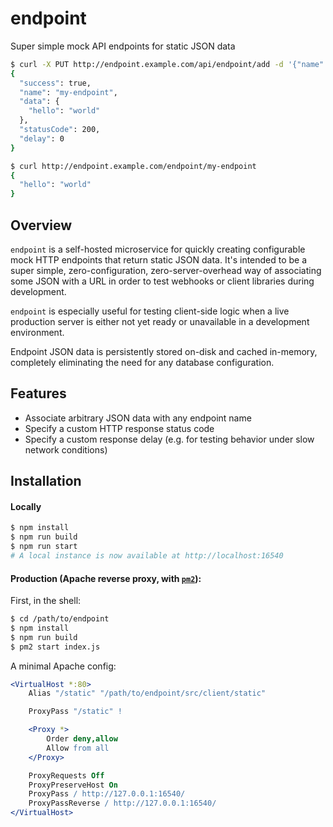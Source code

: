 # endpoint

Super simple mock API endpoints for static JSON data

```bash
$ curl -X PUT http://endpoint.example.com/api/endpoint/add -d '{"name": "my-endpoint", "data": {"hello": "world"}}'
{
  "success": true,
  "name": "my-endpoint",
  "data": {
    "hello": "world"
  },
  "statusCode": 200,
  "delay": 0
}

$ curl http://endpoint.example.com/endpoint/my-endpoint
{
  "hello": "world"
}
```

## Overview

`endpoint` is a self-hosted microservice for quickly creating configurable mock HTTP endpoints that return static JSON data. It's intended to be a super simple, zero-configuration, zero-server-overhead way of associating some JSON with a URL in order to test webhooks or client libraries during development.

`endpoint` is especially useful for testing client-side logic when a live production server is either not yet ready or unavailable in a development environment.

Endpoint JSON data is persistently stored on-disk and cached in-memory, completely eliminating the need for any database configuration.

## Features

* Associate arbitrary JSON data with any endpoint name
* Specify a custom HTTP response status code
* Specify a custom response delay (e.g. for testing behavior under slow network conditions)

## Installation

#### Locally

```bash
$ npm install
$ npm run build
$ npm run start
# A local instance is now available at http://localhost:16540
```

#### Production (Apache reverse proxy, with [`pm2`](https://github.com/Unitech/pm2)):

First, in the shell:

```bash
$ cd /path/to/endpoint
$ npm install
$ npm run build
$ pm2 start index.js
```

A minimal Apache config:

```apache
<VirtualHost *:80>
    Alias "/static" "/path/to/endpoint/src/client/static"

    ProxyPass "/static" !

    <Proxy *>
        Order deny,allow
        Allow from all
    </Proxy>

    ProxyRequests Off
    ProxyPreserveHost On
    ProxyPass / http://127.0.0.1:16540/
    ProxyPassReverse / http://127.0.0.1:16540/
</VirtualHost>
```
